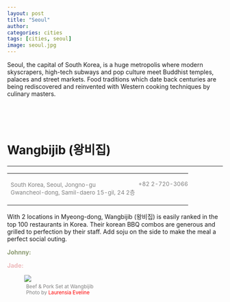 ```yaml
---
layout: post
title: "Seoul"
author: 
categories: cities
tags: [cities, seoul]
image: seoul.jpg
---
```


Seoul, the capital of South Korea, is a huge metropolis where modern skyscrapers, high-tech subways and pop culture meet Buddhist temples, palaces and street markets. Food traditions which date back centuries are being rediscovered and reinvented with Western cooking techniques by culinary masters.

&nbsp;

<!--1. [Brunch](#brunch)
   1. [Jam Cafe](#jam-cafe)
   2. [Linh Café](#linh-cafe)

2. [Lunch](#lunch)

3. [Dinner](#dinner)
   1. [AnnaLena](#Wangbijib-(왕비집))


&nbsp;

Breakfast

Often, an overlooked meal by Vancouverites, not many restaurants are open for the early birds.

&nbsp;

# Siegels Bagels

<hr>

<table class="restaurant">
  <tr class="restaurant">
      <td class="restaurant">
        <p style="color:grey;"><small>1883 Cornwall Ave, Vancouver <br>BC V6J 1C7</small></p>
      </td>
      <td style="border:0;padding:0;text-align:right">
        <p style="color:grey;">
          <small>(604) 737-8151 <br><a style="color:red; text-decoration:none" href="http://siegelsbagels.com/">Visit Website</a></small>
        </p>
      </td>
  </tr>
</table>

Located in Kitsilano & Granville Island, Siegel's Bagels serves housemade Montreal-style bagels in a variety of flavours and is open 24-hours.

<p style="color:#8b9a71"> <b>Johnny:</b> Energy bagel is my favourite. Though, one time they ran out at 11:00 PM and I commented "Are you out of Energy?". All I got was a blank stare.</p> 

<figure>
  <img src ="https://images.squarespace-cdn.com/content/v1/57058af18a65e2f19709cb0d/1562274036562-W7XVXJUOSN9I7O1CHI8T/ke17ZwdGBToddI8pDm48kB62ATiDEDaYd7-vHiLHrcMUqsxRUqqbr1mOJYKfIPR7LoDQ9mXPOjoJoqy81S2I8N_N4V1vUb5AoIIIbLZhVYxCRW4BPu10St3TBAUQYVKcf1dnfqE992loY6nmCfZSCyeKnaiZVZRfacKYdXkJ2S9yN88VURd6vFp2x-EAAlp6/DSC_5136_1280px.jpg">
  <figcaption style="color:grey; margin: 1%;"><small>Bagels at Siegel's
      <div class="vl"></div>
        Photo by  
        <a style="color:red; text-decoration:none;" href="https://www.pendulummag.com/travel/2017/10/9/a-day-on-granville-island">Pendulum Magazine</a>
      </small>
  </figcaption>
</figure>

&nbsp;

# Marulilu Cafe

<hr>

<table class="restaurant">
  <tr class="restaurant">
      <td class="restaurant">
        <p style="color:grey;"><small>451 W Broadway, Vancouver <br>BC V5Y 1R4</small></p>
      </td>
      <td style="border:0;padding:0;text-align:right">
        <p style="color:grey;">
          <small>(604) 568-4211 <br><a style="color:red; text-decoration:none" href="marulilu.com">Visit Website</a></small>
        </p>
      </td>
  </tr>
</table>

A hole in the wall, Japanese café situated directly across Broadway-City Hall station. With a wide selection of tea, coffee and meal options all reasonably priced, the only challenge becomes seating.

Tip: Come early at 9:30 AM to avoid waits.

<p style="color:#8b9a71"> <b>Johnny:</b> Breakfast Plate A is my perfect choice. They are generous with their portions and serve 2 eggs, 2 toast, 2 hashbrowns, 2 tomatoes and a meat option.</p> 

<figure>
  <img src ="https://images.squarespace-cdn.com/content/v1/57058af18a65e2f19709cb0d/1562274036562-W7XVXJUOSN9I7O1CHI8T/ke17ZwdGBToddI8pDm48kB62ATiDEDaYd7-vHiLHrcMUqsxRUqqbr1mOJYKfIPR7LoDQ9mXPOjoJoqy81S2I8N_N4V1vUb5AoIIIbLZhVYxCRW4BPu10St3TBAUQYVKcf1dnfqE992loY6nmCfZSCyeKnaiZVZRfacKYdXkJ2S9yN88VURd6vFp2x-EAAlp6/DSC_5136_1280px.jpg">
  <figcaption style="color:grey; margin: 1%;"><small>Bagels at Siegel's
      <div class="vl"></div>
        Photo by  
        <a style="color:red; text-decoration:none;" href="https://www.pendulummag.com/travel/2017/10/9/a-day-on-granville-island">Pendulum Magazine</a>
      </small>
  </figcaption>
</figure>

&nbsp;

Brunch

A weekend tradition, Vancouver has an abundant brunch scene. Avocado toasts, eggs benedict and fruit bowls can be found everywhere.

&nbsp;

# Jam Cafe

<hr>

<table class="restaurant">
  <tr class="restaurant">
      <td class="restaurant">
        <p style="color:grey;"><small>2153 W 4th Ave, Vancouver <br>BC V6K 1N7</small></p>
      </td>
      <td style="border:0;padding:0;text-align:right">
        <p style="color:grey;">
          <small>(604) 423-3350 <br><a style="color:red; text-decoration:none" href="https://jamcafes.com/">Visit Website</a></small>
        </p>
      </td>
  </tr>
</table>

Jam Cafe, originated in Victoria, B.C. but has since expanded with 2 additional locations in Vancouver. They have easily become one of the top brunch restaurants in Vancouver by serving traditional Western breakfast with a Canadian twist. The chefs utilize all our local ingredients combined with American culinary styles to create a unique Vancouver flavour loved by many.

This place takes no reservations so arrive before 9:30 AM or be prepared to wait at least 30 minutes.

<p style="color:#8b9a71"> <b>Johnny:</b> Try their eggs benedict for a tangy twist on the classic dish with their pineapple hollandaise sauce.</p> 

<p style="color:#EDB8BA"> <b>Jade:</b> </p>


&nbsp;

# Linh Cafe

<hr>

<table class="restaurant">
	<tr class="restaurant">
    	<td class="restaurant">
    		<p style="color:grey;"><small>2836 W 4th Ave, Vancouver <br>BC V6K 1R2</small></p>
    	</td>
   		<td style="border:0;padding:0;text-align:right">
    		<p style="color:grey;">
    			<small>(604) 559-4668 <br><a style="color:red; text-decoration:none" href="http://www.linhcafe.com/">Visit Website</a></small>
    		</p>
    	</td>
	</tr>
</table>

Located in the heart of Kitsilano, Linh Café is an essential restaurant for which serves a combination of traditional French cooking with modern Vietnamese cuisine to create it's own unique style loved by many. Seating is limited and reservations are hard to come by, come early to avoid the wait!

<p style="color:#8b9a71"> <b>Johnny: </b>Poutine Breakfast with Vietnamese Coffee is my favourite. It's a ham frites with egg and a hearty breakfast. </p> 

<p style="color:#EDB8BA"> <b>Jade: </b> </p>

<figure>
  <img src ="https://reservationundercindy.files.wordpress.com/2018/05/img_5410.jpg?w=1240">
  <figcaption style="color:grey; margin: 1%;"><small>Linh Café
      <div class="vl"></div>
        Photo by 
        <a style="color:red; text-decoration:none;" href="https://reservationundercindy.com/">Reservations Under Cindy</a>
      </small>
  </figcaption>
</figure>

&nbsp;

Lunch

&nbsp;

Dinner
-->
&nbsp;

# Wangbijib (왕비집)

<hr>

<table class="restaurant">
  <tr class="restaurant">
      <td class="restaurant">
        <p style="color:grey;"><small>South Korea, Seoul, Jongno-gu <br>Gwancheol-dong, Samil-daero 15-gil, 24 2층</small></p>
      </td>
      <td style="border:0;padding:0;text-align:right;vertical-align: top;">
        <p style="color:grey;">
          <small>+82 2-720-3066</small>
        </p>
      </td>
  </tr>
</table>

With 2 locations in Myeong-dong, Wangbijib (왕비집) is easily ranked in the top 100 restaurants in Korea. Their korean BBQ combos are generous and grilled to perfection by their staff. Add soju on the side to make the meal a perfect social outing.

<p style="color:#8b9a71"> <b>Johnny: </b></p> 

<p style="color:#EDB8BA"> <b>Jade: </b> </p>

<figure>
  <img src ="https://miro.medium.com/max/1400/1*DwVq-KUxU5S5xVnJ94U0Sg.png">
  <figcaption style="color:grey; margin: 1%;"><small>Beef & Pork Set at Wangbijib
      <div class="vl"></div>
        Photo by 
        <a style="color:red; text-decoration:none;" href="https://medium.com/@evelinechen_/wangbijib-%EC%99%95%EB%B9%84%EC%A7%91-best-korean-bbq-in-seoul-8f6d870e863d">Laurensia Eveline</a>
      </small>
  </figcaption>
</figure>

&nbsp;